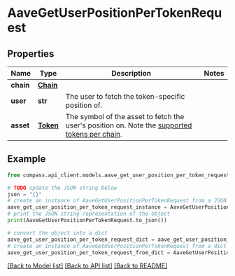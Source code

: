 # AaveGetUserPositionPerTokenRequest


## Properties

Name | Type | Description | Notes
------------ | ------------- | ------------- | -------------
**chain** | [**Chain**](Chain.md) |  | 
**user** | **str** | The user to fetch the token-specific position of. | 
**asset** | [**Token**](Token.md) | The symbol of the asset to fetch the user&#39;s position on. Note the [supported tokens per chain](/#/#token-table). | 

## Example

```python
from compass.api_client.models.aave_get_user_position_per_token_request import AaveGetUserPositionPerTokenRequest

# TODO update the JSON string below
json = "{}"
# create an instance of AaveGetUserPositionPerTokenRequest from a JSON string
aave_get_user_position_per_token_request_instance = AaveGetUserPositionPerTokenRequest.from_json(json)
# print the JSON string representation of the object
print(AaveGetUserPositionPerTokenRequest.to_json())

# convert the object into a dict
aave_get_user_position_per_token_request_dict = aave_get_user_position_per_token_request_instance.to_dict()
# create an instance of AaveGetUserPositionPerTokenRequest from a dict
aave_get_user_position_per_token_request_from_dict = AaveGetUserPositionPerTokenRequest.from_dict(aave_get_user_position_per_token_request_dict)
```
[[Back to Model list]](../README.md#documentation-for-models) [[Back to API list]](../README.md#documentation-for-api-endpoints) [[Back to README]](../README.md)


